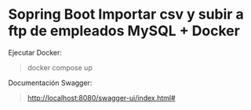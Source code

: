 # Sopring Boot Importar csv y subir a ftp de empleados MySQL + Docker

Ejecutar Docker:
> docker compose up


Documentación Swagger:
>  [http://localhost:8080/swagger-ui/index.html#](http://localhost:8080/swagger-ui/index.html#)


